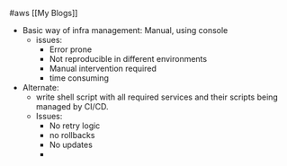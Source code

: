 #aws [[My Blogs]]

* Basic way of infra management: Manual, using console
	* issues:
		* Error prone
		* Not reproducible in different environments
		* Manual intervention required
		* time consuming
* Alternate:
	* write shell script with all required services and their scripts being managed by CI/CD.
	* Issues:
		* No retry logic
		* no rollbacks
		* No updates
		* 